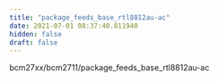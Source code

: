```yaml
---
title: "package_feeds_base_rtl8812au-ac"
date: 2021-07-01 08:37:40.811940
hidden: false
draft: false
---
```


bcm27xx/bcm2711/package_feeds_base_rtl8812au-ac

